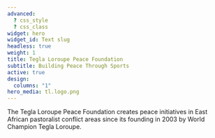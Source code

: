 ```yaml
---
advanced:
  ? css_style
  ? css_class
widget: hero
widget_id: Text slug
headless: true
weight: 1
title: Tegla Loroupe Peace Foundation
subtitle: Building Peace Through Sports
active: true
design:
  columns: "1"
hero_media: tl.logo.png
---
```

The Tegla Loroupe Peace Foundation creates peace initiatives in East African pastoralist conflict areas since its founding in 2003 by World Champion Tegla Loroupe.
